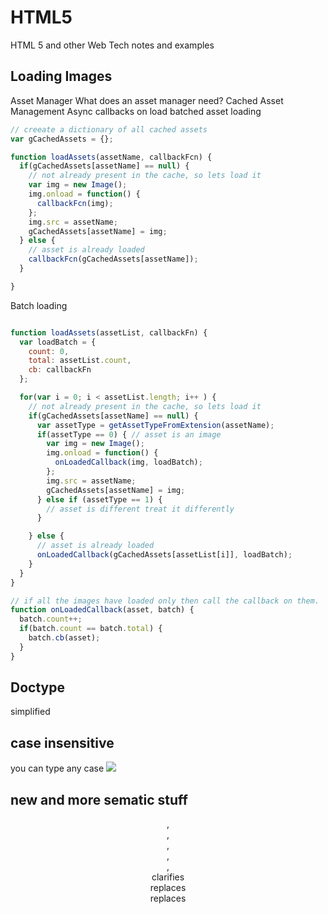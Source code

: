 # HTML5
HTML 5 and other Web Tech notes and examples

## Loading Images
Asset Manager
What does an asset manager need?
Cached Asset Management
Async callbacks on load
batched asset loading

```js
// creeate a dictionary of all cached assets
var gCachedAssets = {};

function loadAssets(assetName, callbackFcn) {
  if(gCachedAssets[assetName] == null) {
    // not already present in the cache, so lets load it
    var img = new Image();
    img.onload = function() {
      callbackFcn(img);
    };
    img.src = assetName;
    gCachedAssets[assetName] = img;
  } else {
    // asset is already loaded
    callbackFcn(gCachedAssets[assetName]);
  }

}
```
Batch loading

```js

function loadAssets(assetList, callbackFn) {
  var loadBatch = {
    count: 0,
    total: assetList.count,
    cb: callbackFn
  };

  for(var i = 0; i < assetList.length; i++ ) {
    // not already present in the cache, so lets load it
    if(gCachedAssets[assetName] == null) {
      var assetType = getAssetTypeFromExtension(assetName);
      if(assetType == 0) { // asset is an image
        var img = new Image();
        img.onload = function() {
          onLoadedCallback(img, loadBatch);
        };
        img.src = assetName;
        gCachedAssets[assetName] = img;
      } else if (assetType == 1) {
        // asset is different treat it differently
      }

    } else {
      // asset is already loaded
      onLoadedCallback(gCachedAssets[assetList[i]], loadBatch);
    }
  }
}

// if all the images have loaded only then call the callback on them.
function onLoadedCallback(asset, batch) {
  batch.count++;
  if(batch.count == batch.total) {
    batch.cb(asset);
  }
}
```


## Doctype
simplified

## case insensitive
you can type any case
<iMg SRc="xyz.png" />

## new and more sematic stuff
<header>, <nav>, <article>, <section>, <footer>, <aside>
<section> clarifies <div>
<article> replaces <div id="content">
<aside> replaces <div id="sidebar">
